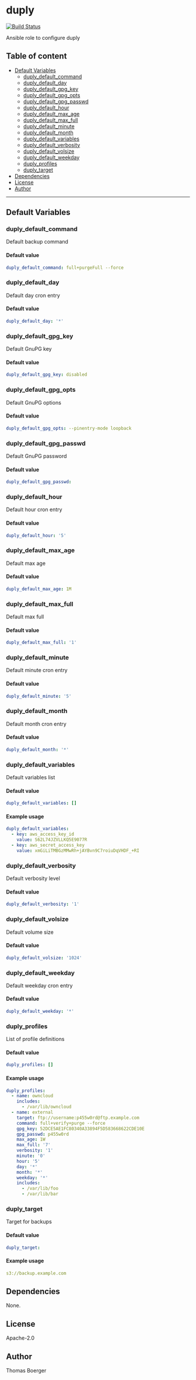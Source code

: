 # duply

[![Build Status](https://cloud.drone.io/api/badges/rolehippie/duply/status.svg)](https://cloud.drone.io/rolehippie/duply)

Ansible role to configure duply

## Table of content

* [Default Variables](#default-variables)
  * [duply_default_command](#duply_default_command)
  * [duply_default_day](#duply_default_day)
  * [duply_default_gpg_key](#duply_default_gpg_key)
  * [duply_default_gpg_opts](#duply_default_gpg_opts)
  * [duply_default_gpg_passwd](#duply_default_gpg_passwd)
  * [duply_default_hour](#duply_default_hour)
  * [duply_default_max_age](#duply_default_max_age)
  * [duply_default_max_full](#duply_default_max_full)
  * [duply_default_minute](#duply_default_minute)
  * [duply_default_month](#duply_default_month)
  * [duply_default_variables](#duply_default_variables)
  * [duply_default_verbosity](#duply_default_verbosity)
  * [duply_default_volsize](#duply_default_volsize)
  * [duply_default_weekday](#duply_default_weekday)
  * [duply_profiles](#duply_profiles)
  * [duply_target](#duply_target)
* [Dependencies](#dependencies)
* [License](#license)
* [Author](#author)

---

## Default Variables

### duply_default_command

Default backup command

#### Default value

```YAML
duply_default_command: full+purgeFull --force
```

### duply_default_day

Default day cron entry

#### Default value

```YAML
duply_default_day: '*'
```

### duply_default_gpg_key

Default GnuPG key

#### Default value

```YAML
duply_default_gpg_key: disabled
```

### duply_default_gpg_opts

Default GnuPG options

#### Default value

```YAML
duply_default_gpg_opts: --pinentry-mode loopback
```

### duply_default_gpg_passwd

Default GnuPG password

#### Default value

```YAML
duply_default_gpg_passwd:
```

### duply_default_hour

Default hour cron entry

#### Default value

```YAML
duply_default_hour: '5'
```

### duply_default_max_age

Default max age

#### Default value

```YAML
duply_default_max_age: 1M
```

### duply_default_max_full

Default max full

#### Default value

```YAML
duply_default_max_full: '1'
```

### duply_default_minute

Default minute cron entry

#### Default value

```YAML
duply_default_minute: '5'
```

### duply_default_month

Default month cron entry

#### Default value

```YAML
duply_default_month: '*'
```

### duply_default_variables

Default variables list

#### Default value

```YAML
duply_default_variables: []
```

#### Example usage

```YAML
duply_default_variables:
  - key: aws_access_key_id
    value: S62L74JZVLLKQ5E9077R
  - key: aws_secret_access_key
    value: xmGiLiTMBGzMMwRh+jAYBvn9C7roiuDqVHDF_+RI
```

### duply_default_verbosity

Default verbosity level

#### Default value

```YAML
duply_default_verbosity: '1'
```

### duply_default_volsize

Default volume size

#### Default value

```YAML
duply_default_volsize: '1024'
```

### duply_default_weekday

Default weekday cron entry

#### Default value

```YAML
duply_default_weekday: '*'
```

### duply_profiles

List of profile definitions

#### Default value

```YAML
duply_profiles: []
```

#### Example usage

```YAML
duply_profiles:
  - name: owncloud
    includes:
      - /var/lib/owncloud
  - name: external
    target: ftp://username:p455w0rd@ftp.example.com
    command: full+verify+purge --force
    gpg_key: 52DCE5AE1FC80340A33894F5D583668622CDE10E
    gpg_passwd: p455w0rd
    max_age: 1W
    max_full: '7'
    verbosity: '1'
    minute: '0'
    hour: '5'
    day: '*'
    month: '*'
    weekday: '*'
    includes:
      - /var/lib/foo
      - /var/lib/bar
```

### duply_target

Target for backups

#### Default value

```YAML
duply_target:
```

#### Example usage

```YAML
s3://backup.example.com
```

## Dependencies

None.

## License

Apache-2.0

## Author

Thomas Boerger
